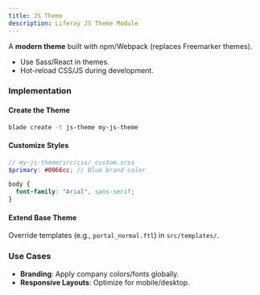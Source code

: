 ```yaml
---
title: JS Theme
description: Liferay JS Theme Module
---
```


A **modern theme** built with npm/Webpack (replaces Freemarker themes).

- Use Sass/React in themes.
- Hot-reload CSS/JS during development.

### Implementation

#### Create the Theme

```bash
blade create -t js-theme my-js-theme
```

#### Customize Styles

```scss
// my-js-theme/src/css/_custom.scss
$primary: #0066cc; // Blue brand color

body {
  font-family: "Arial", sans-serif;
}
```

#### Extend Base Theme

Override templates (e.g., `portal_normal.ftl`) in `src/templates/`.

### Use Cases

- **Branding**: Apply company colors/fonts globally.
- **Responsive Layouts**: Optimize for mobile/desktop.
